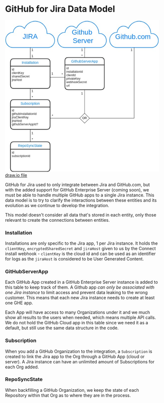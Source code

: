 # GitHub for Jira Data Model

![Data Model](./images/data-model.jpg)
[draw.io file](./draw.io/data-model.drawio.xml)

GitHub for Jira used to only integrate between Jira and GitHub.com, but with the added support for GitHub Enterprise Server (coming soon), we must be able to handle multiple GitHub apps to a single Jira instance.  This data model is to try to clarify the interactions between these entities and its evolution as we continue to develop the integration.

This model doesn't consider all data that's stored in each entity, only those relevant to create the connections between entities.

### Installation

Installations are only specific to the Jira app, 1 per Jira instance.  It holds the `clientKey`, `encryptedSharedSecret` and `jiraHost` given to us by the Connect install webhook - `clientKey` is the cloud id and can be used as an identifier for logs as the `jiraHost` is considered to be User Generated Content.

### GitHubServerApp

Each GitHub App created in a GitHub Enterprise Server instance is added to this table to keep track of them.  A Github app _can only be associated with one Jira instance_ to limit access and prevent data leaking to the wrong customer.  This means that each new Jira instance needs to create at least one GHE app.

Each App will have access to many Organizations under it and we much show all results to the users when needed, which means multiple API calls. We do not hold the GitHub Cloud app in this table since we need it as a default, but still use the same data structure in the code.  

### Subscription

When you add a GitHub Organization to the integration, a `Subscription` is created to link the Jira app to the Org through a GitHub App (cloud or server).  A Jira instance can have an unlimited amount of Subscriptions for each Org added.

### RepoSyncState

When backfilling a GitHub Organization, we keep the state of each Repository within that Org as to where they are in the process.